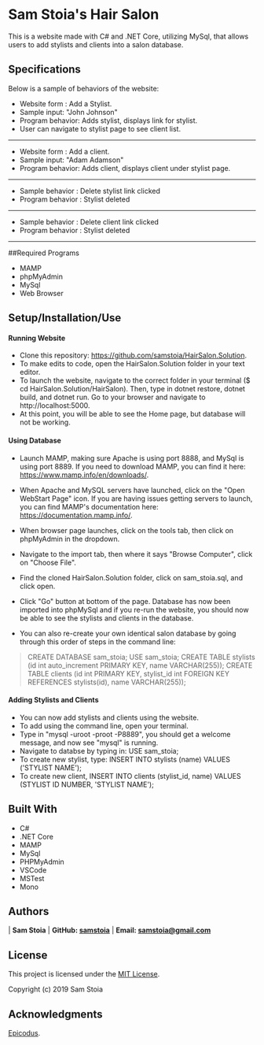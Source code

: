 # Sam Stoia's Hair Salon

This is a website made with C# and .NET Core, utilizing MySql, that allows users to add stylists and clients into a salon database.

## Specifications

Below is a sample of behaviors of the website:

* Website form : Add a Stylist.
* Sample input: "John Johnson"
* Program behavior: Adds stylist, displays link for stylist.
* User can navigate to stylist page to see client list.

-------------------------------------------------------------

* Website form : Add a client.
* Sample input: "Adam Adamson"
* Program behavior: Adds client, displays client under stylist page.

-------------------------------------------------------------

* Sample behavior : Delete stylist link clicked
* Program behavior : Stylist deleted

-------------------------------------------------------------

* Sample behavior : Delete client link clicked
* Program behavior : Stylist deleted

-------------------------------------------------------------



##Required Programs
* MAMP
* phpMyAdmin
* MySql
* Web Browser

## Setup/Installation/Use
#### Running Website
* Clone this repository: https://github.com/samstoia/HairSalon.Solution.
* To make edits to code, open the HairSalon.Solution folder in your text editor.
* To launch the website, navigate to the correct folder in your terminal ($ cd HairSalon.Solution/HairSalon).  Then, type in dotnet restore, dotnet build, and dotnet run.  Go to your browser and navigate to http://localhost:5000.
* At this point, you will be able to see the Home page, but database will not be working.

#### Using Database
* Launch MAMP, making sure Apache is using port 8888, and MySql is using port 8889. If you need to download MAMP, you can find it here: https://www.mamp.info/en/downloads/.
* When Apache and MySQL servers have launched, click on the "Open WebStart Page" icon.  If you are having issues getting servers to launch, you can find MAMP's documentation here: https://documentation.mamp.info/.
* When browser page launches, click on the tools tab, then click on phpMyAdmin in the dropdown.
* Navigate to the import tab, then where it says "Browse Computer", click on "Choose File".
* Find the cloned HairSalon.Solution folder, click on sam_stoia.sql, and click open.
* Click "Go" button at bottom of the page.  Database has now been imported into phpMySql and if you re-run the website, you should now be able to see the stylists and clients in the database.

* You can also re-create your own identical salon database by going through this order of steps in the command line:
> CREATE DATABASE sam_stoia;
> USE sam_stoia;
> CREATE TABLE stylists (id int auto_increment PRIMARY KEY, name VARCHAR(255));
> CREATE TABLE clients (id int PRIMARY KEY, stylist_id int FOREIGN KEY REFERENCES stylists(id), name VARCHAR(255));

#### Adding Stylists and Clients
* You can now add stylists and clients using the website.
* To add using the command line, open your terminal.
* Type in "mysql -uroot -proot -P8889", you should get a welcome message, and now see "mysql" is running.
* Navigate to databse by typing in: USE sam_stoia;
* To create new stylist, type: INSERT INTO stylists (name) VALUES ('STYLIST NAME');
* To create new client, INSERT INTO clients (stylist_id, name) VALUES (STYLIST ID NUMBER, 'STYLIST NAME');

## Built With

* C#
* .NET Core
* MAMP
* MySql
* PHPMyAdmin
* VSCode
* MSTest
* Mono

## Authors

| **Sam Stoia** | **GitHub: [samstoia](https://github.com/samstoia)** | **Email: [samstoia@gmail.com](mailto:samstoia@gmail.com)**

## License

This project is licensed under the [MIT License](https://opensource.org/licenses/MIT).

Copyright (c) 2019 Sam Stoia


## Acknowledgments

[Epicodus](https://www.epicodus.com/).
